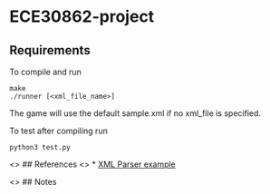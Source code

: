 # ECE30862-project
## Requirements
To compile and run
```
make
./runner [<xml_file_name>]
```
The game will use the default sample.xml if no xml_file is specified.

To test after compiling run
```
python3 test.py
```



<> ## References
<> * [XML Parser example](https://gist.github.com/JSchaenzle/2726944)

<> ## Notes
